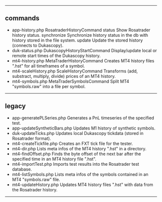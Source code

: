 
--------------------------------------------------------------------------------------------------------------------------------------------

 commands
 --------
  - app-history.php         RosatraderHistoryCommand
     status                                                 Show Rosatrader history status.
     synchronize                                            Synchronize history status in the db with history stored in the file system.
     update                                                 Update the stored history (connects to Dukascopy).
  - duk-status.php          DukascopyHistoryStartCommand    Display/update local or remote start times of the Dukascopy history.
  - mt4-history.php         MetaTraderHistoryCommand        Creates MT4 history files ".hst" for all timeframes of a symbol.
  - mt4-scaleHistory.php    ScaleHistoryCommand             Transforms (add, substract, multiply, divide) prices of an MT4 history.
  - mt4-symbols.php         MetaTraderSymbolsCommand        Split MT4 "symbols.raw" into a file per symbol.

--------------------------------------------------------------------------------------------------------------------------------------------

legacy
 ------
  - app-generatePLSeries.php        Generates a PnL timeseries of the specified test.
  - app-updateSyntheticBars.php     Updates M1 history of synthetic symbols.
  - duk-updateTicks.php             Updates local Dukascopy tickdata (stored in Rosatrader format).
  - mt4-createTickfile.php          Creates an FXT tick file for the tester.
  - mt4-dir.php                     Lists meta infos of the MT4 history ".hst" in a directory.
  - mt4-findOffset.php              Finds the byte offset of the next bar after the specified time in an MT4 history file ".hst".
  - mt4-importTest.php              Imports test results into the Rosatrader test database.
  - mt4-listSymbols.php             Lists meta infos of the symbols contained in an MT4 "symbols.raw" file.
  - mt4-updateHistory.php           Updates MT4 history files ".hst" with data from the Rosatrader history.

--------------------------------------------------------------------------------------------------------------------------------------------
